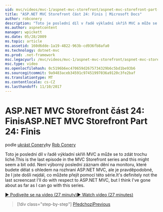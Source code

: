 ```yaml
---
uid: mvc/videos/mvc-1/aspnet-mvc-storefront/aspnet-mvc-storefront-part-24-finis
title: "ASP.NET MVC Storefront část 24: Finis | Microsoft Docs"
author: robconery
description: "Toto je poslední díl v řadě výkladní skříň MVC a může se to zdát trochu liché. Není výborný poslední záznam dění na monitoru, které budete dělat s ohledem na ASP.NET..."
ms.author: aspnetcontent
manager: wpickett
ms.date: 05/28/2009
ms.topic: article
ms.assetid: 160d6dde-1a19-4822-963b-cd936fb8afa0
ms.technology: dotnet-mvc
ms.prod: .net-framework
msc.legacyurl: /mvc/videos/mvc-1/aspnet-mvc-storefront/aspnet-mvc-storefront-part-24-finis
msc.type: video
ms.openlocfilehash: 0c5196b6ec470659d2675734329b6c5bd1be93b6
ms.sourcegitcommit: 9a9483aceb34591c97451997036a9120c3fe2baf
ms.translationtype: MT
ms.contentlocale: cs-CZ
ms.lasthandoff: 11/10/2017
---
```

<a name="aspnet-mvc-storefront-part-24-finis"></a><span data-ttu-id="c09c8-104">ASP.NET MVC Storefront část 24: Finis</span><span class="sxs-lookup"><span data-stu-id="c09c8-104">ASP.NET MVC Storefront Part 24: Finis</span></span>
====================
<span data-ttu-id="c09c8-105">podle [ukrást Conery](https://github.com/robconery)</span><span class="sxs-lookup"><span data-stu-id="c09c8-105">by [Rob Conery](https://github.com/robconery)</span></span>

<span data-ttu-id="c09c8-106">Toto je poslední díl v řadě výkladní skříň MVC a může se to zdát trochu liché.</span><span class="sxs-lookup"><span data-stu-id="c09c8-106">This is the last episode in the MVC Storefront series and this might seem a bit odd.</span></span> <span data-ttu-id="c09c8-107">Není výborný poslední záznam dění na monitoru, které budete dělat s ohledem na rozhraní ASP.NET MVC, ale je pravděpodobné, že I jste došli nejdál, co můžete přejít pomocí této série.</span><span class="sxs-lookup"><span data-stu-id="c09c8-107">It's definitely not the last screencast I'll do with respect to ASP.NET MVC, but I think I've gone about as far as I can go with this series.</span></span>

[<span data-ttu-id="c09c8-108">&#9654; Podívejte se na video (27 minuty)</span><span class="sxs-lookup"><span data-stu-id="c09c8-108">&#9654; Watch video (27 minutes)</span></span>](https://channel9.msdn.com/Blogs/ASP-NET-Site-Videos/aspnet-mvc-storefront-part-24-finis)

>[!div class="step-by-step"]
[<span data-ttu-id="c09c8-109">Předchozí</span><span class="sxs-lookup"><span data-stu-id="c09c8-109">Previous</span></span>](aspnet-mvc-storefront-part-23-getting-started-with-domain-driven-design.md)
